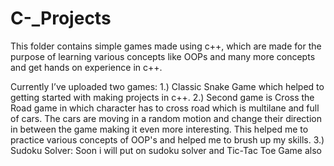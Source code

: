# C-_Projects

This folder contains simple games made using c++, which are made for the purpose of learning various concepts like OOPs and many more concepts and get hands on experience in c++.

Currently I’ve uploaded two games:
1.) Classic Snake Game which helped to getting started with making projects in c++.
2.) Second game is Cross the Road game in which character has to cross road which is multilane and full of cars. The cars are moving in a random motion and change their direction in between the game making it even more interesting. This helped me to practice various concepts of OOP's and helped me to brush up my skills.
3.) Sudoku Solver: Soon i will put on sudoku solver and Tic-Tac Toe Game also

